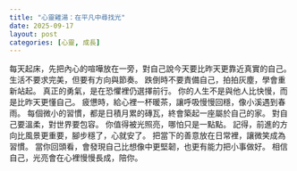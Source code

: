 ```yaml
---
title: "心靈雞湯：在平凡中尋找光"
date: 2025-09-17
layout: post
categories: [心靈, 成長]
---
```


每天起床，先把內心的喧嘩放在一旁，對自己說今天要比昨天更靠近真實的自己。
生活不要求完美，但要有方向與節奏。
跌倒時不要責備自己，拍拍灰塵，學會重新站起。
真正的勇氣，是在恐懼裡仍選擇前行。
你的人生不是與他人比快慢，而是比昨天更懂自己。
疲憊時，給心裡一杯暖茶，讓呼吸慢慢回穩，像小溪遇到春雨。
每個微小的習慣，都是日積月累的磚瓦，終會築起一座屬於自己的家。
對自己要溫柔，對世界要包容。
你值得被光照亮，哪怕只是一點點。
記得，前進的方向比風景更重要，腳步穩了，心就安了。
把當下的善意放在日常裡，讓微笑成為習慣。
當你回頭看，會發現自己比想像中更堅韌，也更有能力把小事做好。
相信自己，光亮會在心裡慢慢長成，陪你。